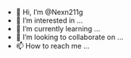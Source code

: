- 👋 Hi, I’m @Nexn211g
- 👀 I’m interested in ...
- 🌱 I’m currently learning ...
- 💞️ I’m looking to collaborate on ...
- 📫 How to reach me ...

<!---
Nexn211g/Nexn211g is a ✨ special ✨ repository because its `README.md` (this file) appears on your GitHub profile.
You can click the Preview link to take a look at your changes.
--->
